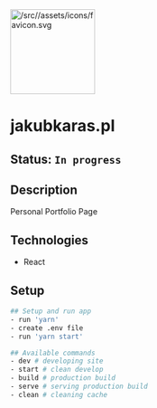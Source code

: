 <img alt="/src//assets/icons/favicon.svg" src="" width="150" />

# jakubkaras.pl

## Status: `In progress`

## Description

Personal Portfolio Page

## Technologies

- React

## Setup

```bash
## Setup and run app
- run 'yarn'
- create .env file
- run 'yarn start'

## Available commands
- dev # developing site
- start # clean develop
- build # production build
- serve # serving production build
- clean # cleaning cache
```
